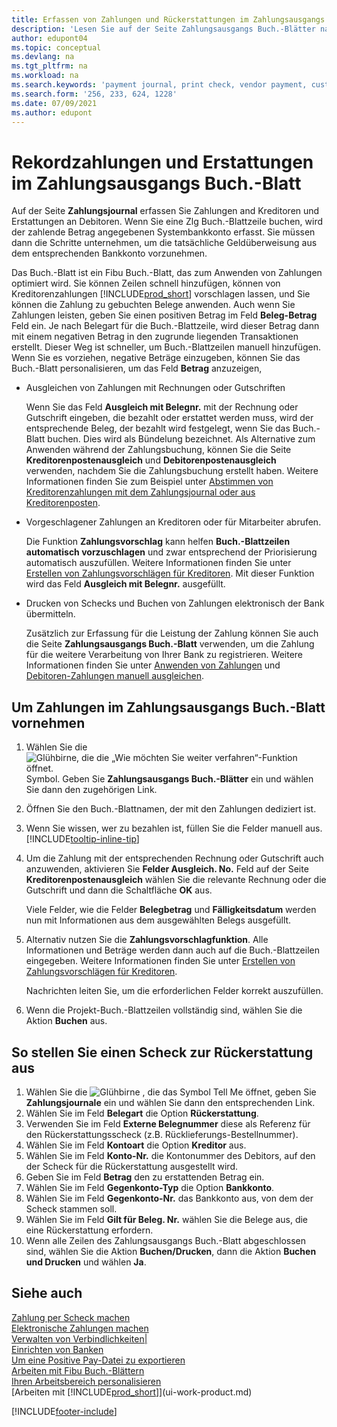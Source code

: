 ```yaml
---
title: Erfassen von Zahlungen und Rückerstattungen im Zahlungsausgangs Buch.-Blatt
description: 'Lesen Sie auf der Seite Zahlungsausgangs Buch.-Blätter nach, wie Sie Zahlungen an Kreditoren und Rückerstattungen an Debitoren erfassen.'
author: edupont04
ms.topic: conceptual
ms.devlang: na
ms.tgt_pltfrm: na
ms.workload: na
ms.search.keywords: 'payment journal, print check, vendor payment, customer refund, refund check, creditor, debt, balance due, AP'
ms.search.form: '256, 233, 624, 1228'
ms.date: 07/09/2021
ms.author: edupont
---
```

# <a name="record-payments-and-refunds-in-the-payment-journal"></a><a name="record-payments-and-refunds-in-the-payment-journal"></a><a name="record-payments-and-refunds-in-the-payment-journal"></a>Rekordzahlungen und Erstattungen im Zahlungsausgangs Buch.-Blatt

Auf der Seite **Zahlungsjournal** erfassen Sie Zahlungen and Kreditoren und Erstattungen an Debitoren. Wenn Sie eine Zlg Buch.-Blattzeile buchen, wird der zahlende Betrag angegebenen Systembankkonto erfasst. Sie müssen dann die Schritte unternehmen, um die tatsächliche Geldüberweisung aus dem entsprechenden Bankkonto vorzunehmen.  

Das Buch.-Blatt ist ein Fibu Buch.-Blatt, das zum Anwenden von Zahlungen optimiert wird. Sie können Zeilen schnell hinzufügen, können von Kreditorenzahlungen [!INCLUDE[prod_short](includes/prod_short.md)] vorschlagen lassen, und Sie können die Zahlung zu gebuchten Belege anwenden. Auch wenn Sie Zahlungen leisten, geben Sie einen positiven Betrag im Feld **Beleg-Betrag** Feld ein. Je nach Belegart für die Buch.-Blattzeile, wird dieser Betrag dann mit einem negativen Betrag in den zugrunde liegenden Transaktionen erstellt. Dieser Weg ist schneller, um Buch.-Blattzeilen manuell hinzufügen. Wenn Sie es vorziehen, negative Beträge einzugeben, können Sie das Buch.-Blatt personalisieren, um das Feld **Betrag** anzuzeigen,  

- Ausgleichen von Zahlungen mit Rechnungen oder Gutschriften

    Wenn Sie das Feld **Ausgleich mit Belegnr.** mit der Rechnung oder Gutschrift eingeben, die bezahlt oder erstattet werden muss, wird der entsprechende Beleg, der bezahlt wird festgelegt, wenn Sie das Buch.-Blatt buchen. Dies wird als Bündelung bezeichnet. Als Alternative zum Anwenden während der Zahlungsbuchung, können Sie die Seite **Kreditorenpostenausgleich** und **Debitorenpostenausgleich** verwenden, nachdem Sie die Zahlungsbuchung erstellt haben. Weitere Informationen finden Sie zum Beispiel unter [Abstimmen von Kreditorenzahlungen mit dem Zahlungsjournal oder aus Kreditorenposten](payables-how-apply-purchase-transactions-manually.md).  

- Vorgeschlagener Zahlungen an Kreditoren oder für Mitarbeiter abrufen.

    Die Funktion **Zahlungsvorschlag** kann helfen **Buch.-Blattzeilen automatisch vorzuschlagen** und zwar entsprechend der Priorisierung automatisch auszufüllen. Weitere Informationen finden Sie unter [Erstellen von Zahlungsvorschlägen für Kreditoren](payables-how-suggest-vendor-payments.md). Mit dieser Funktion wird das Feld **Ausgleich mit Belegnr.** ausgefüllt.  

- Drucken von Schecks und Buchen von Zahlungen elektronisch der Bank übermitteln.

    Zusätzlich zur Erfassung für die Leistung der Zahlung können Sie auch die Seite **Zahlungsausgangs Buch.-Blatt** verwenden, um die Zahlung für die weitere Verarbeitung von Ihrer Bank zu registrieren. Weitere Informationen finden Sie unter [Anwenden von Zahlungen](payables-how-work-checks.md) und [Debitoren-Zahlungen manuell ausgleichen](finance-make-payments-with-bank-data-conversion-service-or-sepa-credit-transfer.md#exporting-payments-to-a-bank-file).  

## <a name="to-make-payments-in-the-payment-journal"></a><a name="to-make-payments-in-the-payment-journal"></a><a name="to-make-payments-in-the-payment-journal"></a>Um Zahlungen im Zahlungsausgangs Buch.-Blatt vornehmen

1. Wählen Sie die ![Glühbirne, die die „Wie möchten Sie weiter verfahren“-Funktion öffnet.](media/ui-search/search_small.png "Tell me-Funktion") Symbol. Geben Sie **Zahlungsausgangs Buch.-Blätter** ein und wählen Sie dann den zugehörigen Link.
2. Öffnen Sie den Buch.-Blattnamen, der mit den Zahlungen dediziert ist.
3. Wenn Sie wissen, wer zu bezahlen ist, füllen Sie die Felder manuell aus. [!INCLUDE[tooltip-inline-tip](includes/tooltip-inline-tip_md.md)]
4. Um die Zahlung mit der entsprechenden Rechnung oder Gutschrift auch anzuwenden, aktivieren Sie **Felder Ausgleich. No.** Feld auf der Seite **Kreditorenpostenausgleich** wählen Sie die relevante Rechnung oder die Gutschrift und dann die Schaltfläche **OK** aus.

    Viele Felder, wie die Felder **Belegbetrag** und **Fälligkeitsdatum** werden nun mit Informationen aus dem ausgewählten Belegs ausgefüllt.
5. Alternativ nutzen Sie die **Zahlungsvorschlagfunktion**. Alle Informationen und Beträge werden dann auch auf die Buch.-Blattzeilen eingegeben. Weitere Informationen finden Sie unter [Erstellen von Zahlungsvorschlägen für Kreditoren](payables-how-suggest-vendor-payments.md).

    Nachrichten leiten Sie, um die erforderlichen Felder korrekt auszufüllen.
6. Wenn die Projekt-Buch.-Blattzeilen vollständig sind, wählen Sie die Aktion **Buchen** aus.


## <a name="to-issue-a-refund-check"></a><a name="to-issue-a-refund-check"></a><a name="to-issue-a-refund-check"></a>So stellen Sie einen Scheck zur Rückerstattung aus

1. Wählen Sie die ![Glühbirne , die das Symbol Tell Me öffnet](media/ui-search/search_small.png "Tell me-Funktion"), geben Sie **Zahlungsjournale** ein und wählen Sie dann den entsprechenden Link.
2. Wählen Sie im Feld **Belegart** die Option **Rückerstattung**.  
3. Verwenden Sie im Feld **Externe Belegnummer** diese als Referenz für den Rückerstattungsscheck (z.B. Rücklieferungs-Bestellnummer).  
4. Wählen Sie im Feld **Kontoart** die Option **Kreditor** aus.  
5. Wählen Sie im Feld **Konto-Nr.** die Kontonummer des Debitors, auf den der Scheck für die Rückerstattung ausgestellt wird.  
6. Geben Sie im Feld **Betrag** den zu erstattenden Betrag ein.  
7. Wählen Sie im Feld **Gegenkonto-Typ** die Option **Bankkonto**.  
8. Wählen Sie im Feld **Gegenkonto-Nr.** das Bankkonto aus, von dem der Scheck stammen soll.  
9. Wählen Sie im Feld **Gilt für Beleg. Nr.** wählen Sie die Belege aus, die eine Rückerstattung erfordern.  
10. Wenn alle Zeilen des Zahlungsausgangs Buch.-Blatt abgeschlossen sind, wählen Sie die Aktion **Buchen/Drucken**, dann die Aktion **Buchen und Drucken** und wählen **Ja**.  
  

## <a name="see-also"></a><a name="see-also"></a><a name="see-also"></a>Siehe auch
[Zahlung per Scheck machen](payables-how-work-checks.md)  
[Elektronische Zahlungen machen ](finance-make-payments-with-bank-data-conversion-service-or-sepa-credit-transfer.md#exporting-payments-to-a-bank-file)  
[Verwalten von Verbindlichkeiten|](payables-manage-payables.md)  
[Einrichten von Banken](bank-setup-banking.md)  
[Um eine Positive Pay-Datei zu exportieren](finance-how-positive-pay.md)  
[Arbeiten mit Fibu Buch.-Blättern](ui-work-general-journals.md)  
[Ihren Arbeitsbereich personalisieren](ui-personalization-user.md)  
[Arbeiten mit [!INCLUDE[prod_short](includes/prod_short.md)]](ui-work-product.md)  


[!INCLUDE[footer-include](includes/footer-banner.md)]
